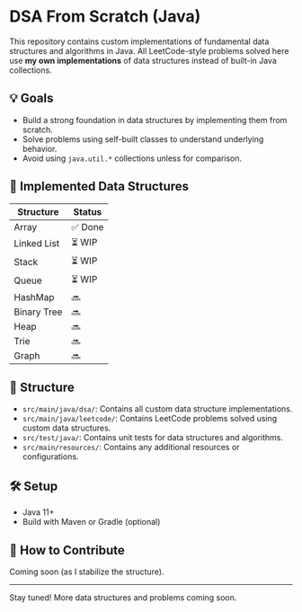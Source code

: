 # DSA From Scratch (Java)

This repository contains custom implementations of fundamental data structures and algorithms in Java. All LeetCode-style problems solved here use **my own implementations** of data structures instead of built-in Java collections.

## 💡 Goals
- Build a strong foundation in data structures by implementing them from scratch.
- Solve problems using self-built classes to understand underlying behavior.
- Avoid using `java.util.*` collections unless for comparison.

## 🧱 Implemented Data Structures

| Structure       | Status  |
|----------------|---------|
| Array          | ✅ Done |
| Linked List    | ⏳ WIP  |
| Stack          | ⏳ WIP  |
| Queue          | ⏳ WIP  |
| HashMap        | 🔜      |
| Binary Tree    | 🔜      |
| Heap           | 🔜      |
| Trie           | 🔜      |
| Graph          | 🔜      |

## 📂 Structure
- `src/main/java/dsa/`: Contains all custom data structure implementations.
- `src/main/java/leetcode/`: Contains LeetCode problems solved using custom data structures.
- `src/test/java/`: Contains unit tests for data structures and algorithms.
- `src/main/resources/`: Contains any additional resources or configurations.

## 🛠️ Setup

- Java 11+
- Build with Maven or Gradle (optional)

## 🚀 How to Contribute

Coming soon (as I stabilize the structure).

---

Stay tuned! More data structures and problems coming soon.
